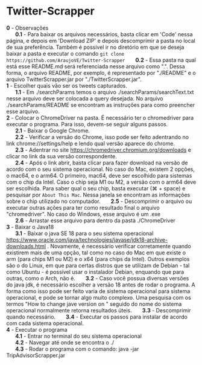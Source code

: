 # Twitter-Scrapper
**0** - Observações  
&nbsp;&nbsp;&nbsp;&nbsp;&nbsp;&nbsp;**0.1** - Para baixar os arquivos necessários, basta clicar em 'Code' nessa página, e depois em 'Download ZIP' e depois descomprimir a pasta no local de sua preferência. Também é possivel ir no diretório em que se deseja baixar a pasta e executar o comando `git clone https://github.com/AraujoVE/Twitter-Scrapper`
&nbsp;&nbsp;&nbsp;&nbsp;&nbsp;&nbsp;**0.2** - Essa pasta na qual está esse README.md será referenciada nesse arquivo como ".". Dessa forma, o arquivo README, por exemplo, é representado por "./README" e o arquivo TwitterScrapper.jar por "./TwitterScrapper.jar".  
**1** - Escolher quais vão ser os tweets capturados.  
&nbsp;&nbsp;&nbsp;&nbsp;&nbsp;&nbsp;**1.1** - Em ./searchParams temos o arquivo ./searchParams/searchText.txt nesse arquivo deve ser colocada a query desejada. No arquivo ./searchParams/README se encontram as instruções para como preencher esse arquivo.  
**2** - Colocar o ChromeDriver na pasta. É necessário ter o chromedriver para executar o programa. Para isso, devem-se seguir alguns passos.  
&nbsp;&nbsp;&nbsp;&nbsp;&nbsp;&nbsp;**2.1** - Baixar o Google Chrome.  
&nbsp;&nbsp;&nbsp;&nbsp;&nbsp;&nbsp;**2.2** - Verificar a versão do Chrome, isso pode ser feito adentrando no link chrome://settings/help e lendo qual versão aparece do chrome.  
&nbsp;&nbsp;&nbsp;&nbsp;&nbsp;&nbsp;**2.3** - Adentrar no site https://chromedriver.chromium.org/downloads e clicar no link da sua versão correspondente.  
&nbsp;&nbsp;&nbsp;&nbsp;&nbsp;&nbsp;**2.4** - Após o link abrir, basta clicar para fazer download na versão de acordo com o seu sistema operacional. No caso do Mac, existem 2 opções, o mac64, e o arm64. O primeiro, mac64, deve ser escolhido para sistemas com o chip da Intel. Caso o chip seja M1 ou M2, a versão com o arm64 deve ser escolhida. Para saber qual o seu chip, basta executar (⌘ + space) e pesquisar por `About This Mac`. Nessa janela se encontram as informações sobre o chip utilizado no computador. 
&nbsp;&nbsp;&nbsp;&nbsp;&nbsp;&nbsp;**2.5** - Descomprimir o arquivo ou executar outras ações para ter como resultado final o arquivo "chromedriver". No caso do Windows, esse arquivo é um .exe  
&nbsp;&nbsp;&nbsp;&nbsp;&nbsp;&nbsp;**2.6** - Arrastar esse arquivo para dentro da pasta ./ChromeDriver  
**3** - Baixar o Java18  
&nbsp;&nbsp;&nbsp;&nbsp;&nbsp;&nbsp;**3.1** - Baixar o java SE 18 para o seu sistema operacional https://www.oracle.com/java/technologies/javase/jdk18-archive-downloads.html  . Novamente, é necessário verificar corretamente quando existirem mais de uma opção, tal como no caso do Mac em que existe o arm (para chips M1 ou M2) e o x64 (para chips da Intel). Outros exemplos são o do Linux, em que para certas distros que se utilizam de Debian - tal como Ubuntu - é possível usar o instalador Debian, enquando que para outras, como o Arch, não é.
&nbsp;&nbsp;&nbsp;&nbsp;&nbsp;&nbsp;**3.2** - Caso você possua diversas versões do java jdk, é necessário escolher a versão 18 antes de rodar o programa. A forma como isso pode ser feito varia de sistema operacional para sistema operacional, e pode se tornar algo muito complexo. Uma pesquisa com os termos "How to change jave version on " seguido do nome do sistema operacional normalmente retorna resultados úteis.
&nbsp;&nbsp;&nbsp;&nbsp;&nbsp;&nbsp;**3.3** - Descomprimir quando necessário.
&nbsp;&nbsp;&nbsp;&nbsp;&nbsp;&nbsp;**3.4** - Executar os passos para instalar de acordo com cada sistema operacional.  
**4** - Executar o programa  
&nbsp;&nbsp;&nbsp;&nbsp;&nbsp;&nbsp;**4.1** - Entrar no terminal do seu sistema operacional  
&nbsp;&nbsp;&nbsp;&nbsp;&nbsp;&nbsp;**4.2** - Navegar até onde se encontra o ./  
&nbsp;&nbsp;&nbsp;&nbsp;&nbsp;&nbsp;**4.3** - Rodar o programa com o comando: java -jar TripAdvisorScrapper.jar  
